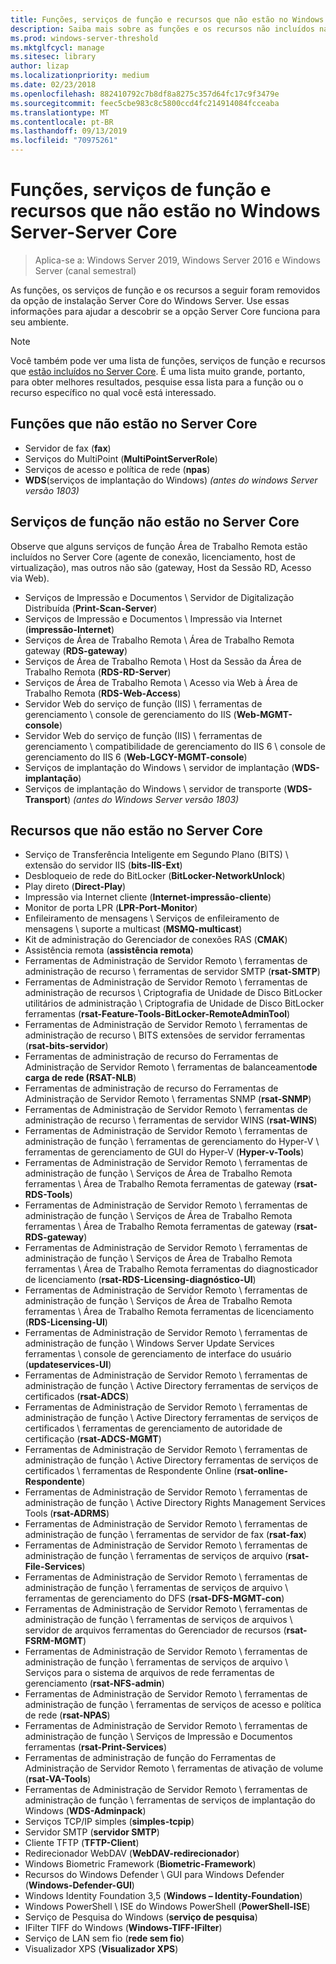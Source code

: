 ```yaml
---
title: Funções, serviços de função e recursos que não estão no Windows Server-Server Core
description: Saiba mais sobre as funções e os recursos não incluídos na opção de instalação do Server Core para o Windows Server.
ms.prod: windows-server-threshold
ms.mktglfcycl: manage
ms.sitesec: library
author: lizap
ms.localizationpriority: medium
ms.date: 02/23/2018
ms.openlocfilehash: 882410792c7b8df8a8275c357d64fc17c9f3479e
ms.sourcegitcommit: feec5cbe983c8c5800ccd4fc214914084fcceaba
ms.translationtype: MT
ms.contentlocale: pt-BR
ms.lasthandoff: 09/13/2019
ms.locfileid: "70975261"
---
```

# <a name="roles-role-services-and-features-not-in-windows-server---server-core"></a>Funções, serviços de função e recursos que não estão no Windows Server-Server Core

> Aplica-se a: Windows Server 2019, Windows Server 2016 e Windows Server (canal semestral)

As funções, os serviços de função e os recursos a seguir foram removidos da opção de instalação Server Core do Windows Server. Use essas informações para ajudar a descobrir se a opção Server Core funciona para seu ambiente.

> [!NOTE]
> Você também pode ver uma lista de funções, serviços de função e recursos que [estão incluídos no Server Core](server-core-roles-and-services.md). É uma lista muito grande, portanto, para obter melhores resultados, pesquise essa lista para a função ou o recurso específico no qual você está interessado.

## <a name="roles-not-in-server-core"></a>Funções que não estão no Server Core

- Servidor de fax (**fax**)
- Serviços do MultiPoint (**MultiPointServerRole**)
- Serviços de acesso e política de rede (**npas**)
- **WDS**(serviços de implantação do Windows) *(antes do windows Server versão 1803)*

## <a name="role-services-not-in-server-core"></a>Serviços de função não estão no Server Core
Observe que alguns serviços de função Área de Trabalho Remota estão incluídos no Server Core (agente de conexão, licenciamento, host de virtualização), mas outros não são (gateway, Host da Sessão RD, Acesso via Web).

- Serviços de Impressão e Documentos \ Servidor de Digitalização Distribuída (**Print-Scan-Server**)
- Serviços de Impressão e Documentos \ Impressão via Internet (**impressão-Internet**)
- Serviços de Área de Trabalho Remota \ Área de Trabalho Remota gateway (**RDS-gateway**)
- Serviços de Área de Trabalho Remota \ Host da Sessão da Área de Trabalho Remota (**RDS-RD-Server**)
- Serviços de Área de Trabalho Remota \ Acesso via Web à Área de Trabalho Remota (**RDS-Web-Access**)
- Servidor Web do serviço de função (IIS) \ ferramentas de gerenciamento \ console de gerenciamento do IIS (**Web-MGMT-console**)
- Servidor Web do serviço de função (IIS) \ ferramentas de gerenciamento \ compatibilidade de gerenciamento do IIS 6 \ console de gerenciamento do IIS 6 (**Web-LGCY-MGMT-console**)
- Serviços de implantação do Windows \ servidor de implantação (**WDS-implantação**)
- Serviços de implantação do Windows \ servidor de transporte (**WDS-Transport**) *(antes do Windows Server versão 1803)*

## <a name="features-not-in-server-core"></a>Recursos que não estão no Server Core
- Serviço de Transferência Inteligente em Segundo Plano (BITS) \ extensão do servidor IIS (**bits-IIS-Ext**)
- Desbloqueio de rede do BitLocker (**BitLocker-NetworkUnlock**)
- Play direto (**Direct-Play**)
- Impressão via Internet cliente (**Internet-impressão-cliente**)
- Monitor de porta LPR (**LPR-Port-Monitor**)
- Enfileiramento de mensagens \ Serviços de enfileiramento de mensagens \ suporte a multicast (**MSMQ-multicast**)
- Kit de administração do Gerenciador de conexões RAS (**CMAK**)
- Assistência remota (**assistência remota**)
- Ferramentas de Administração de Servidor Remoto \ ferramentas de administração de recurso \ ferramentas de servidor SMTP (**rsat-SMTP**)
- Ferramentas de Administração de Servidor Remoto \ ferramentas de administração de recursos \ Criptografia de Unidade de Disco BitLocker utilitários de administração \ Criptografia de Unidade de Disco BitLocker ferramentas (**rsat-Feature-Tools-BitLocker-RemoteAdminTool**)
- Ferramentas de Administração de Servidor Remoto \ ferramentas de administração de recurso \ BITS extensões de servidor ferramentas (**rsat-bits-servidor**)
- Ferramentas de administração de recurso do Ferramentas de Administração de Servidor Remoto \ ferramentas de balanceamento**de carga de rede (RSAT-NLB**)
- Ferramentas de administração de recurso do Ferramentas de Administração de Servidor Remoto \ ferramentas SNMP (**rsat-SNMP**)
- Ferramentas de Administração de Servidor Remoto \ ferramentas de administração de recurso \ ferramentas de servidor WINS (**rsat-WINS**)
- Ferramentas de Administração de Servidor Remoto \ ferramentas de administração de função \ ferramentas de gerenciamento do Hyper-V \ ferramentas de gerenciamento de GUI do Hyper-V (**Hyper-v-Tools**)
- Ferramentas de Administração de Servidor Remoto \ ferramentas de administração de função \ Serviços de Área de Trabalho Remota ferramentas \ Área de Trabalho Remota ferramentas de gateway (**rsat-RDS-Tools**)
- Ferramentas de Administração de Servidor Remoto \ ferramentas de administração de função \ Serviços de Área de Trabalho Remota ferramentas \ Área de Trabalho Remota ferramentas de gateway (**rsat-RDS-gateway**)
- Ferramentas de Administração de Servidor Remoto \ ferramentas de administração de função \ Serviços de Área de Trabalho Remota ferramentas \ Área de Trabalho Remota ferramentas do diagnosticador de licenciamento (**rsat-RDS-Licensing-diagnóstico-UI**)
- Ferramentas de Administração de Servidor Remoto \ ferramentas de administração de função \ Serviços de Área de Trabalho Remota ferramentas \ Área de Trabalho Remota ferramentas de licenciamento (**RDS-Licensing-UI**)
- Ferramentas de Administração de Servidor Remoto \ ferramentas de administração de função \ Windows Server Update Services ferramentas \ console de gerenciamento de interface do usuário (**updateservices-UI**)
- Ferramentas de Administração de Servidor Remoto \ ferramentas de administração de função \ Active Directory ferramentas de serviços de certificados (**rsat-ADCS**)
- Ferramentas de Administração de Servidor Remoto \ ferramentas de administração de função \ Active Directory ferramentas de serviços de certificados \ ferramentas de gerenciamento de autoridade de certificação (**rsat-ADCS-MGMT**)
- Ferramentas de Administração de Servidor Remoto \ ferramentas de administração de função \ Active Directory ferramentas de serviços de certificados \ ferramentas de Respondente Online (**rsat-online-Respondente**)
- Ferramentas de Administração de Servidor Remoto \ ferramentas de administração de função \ Active Directory Rights Management Services Tools (**rsat-ADRMS**)
- Ferramentas de Administração de Servidor Remoto \ ferramentas de administração de função \ ferramentas de servidor de fax (**rsat-fax**)
- Ferramentas de Administração de Servidor Remoto \ ferramentas de administração de função \ ferramentas de serviços de arquivo (**rsat-File-Services**)
- Ferramentas de Administração de Servidor Remoto \ ferramentas de administração de função \ ferramentas de serviços de arquivo \ ferramentas de gerenciamento do DFS (**rsat-DFS-MGMT-con**)
- Ferramentas de Administração de Servidor Remoto \ ferramentas de administração de função \ ferramentas de serviços de arquivos \ servidor de arquivos ferramentas do Gerenciador de recursos (**rsat-FSRM-MGMT**)
- Ferramentas de Administração de Servidor Remoto \ ferramentas de administração de função \ ferramentas de serviços de arquivo \ Serviços para o sistema de arquivos de rede ferramentas de gerenciamento (**rsat-NFS-admin**)
- Ferramentas de Administração de Servidor Remoto \ ferramentas de administração de função \ ferramentas de serviços de acesso e política de rede (**rsat-NPAS**)
- Ferramentas de Administração de Servidor Remoto \ ferramentas de administração de função \ Serviços de Impressão e Documentos ferramentas (**rsat-Print-Services**)
- Ferramentas de administração de função do Ferramentas de Administração de Servidor Remoto \ ferramentas de ativação de volume (**rsat-VA-Tools**)
- Ferramentas de Administração de Servidor Remoto \ ferramentas de administração de função \ ferramentas de serviços de implantação do Windows (**WDS-Adminpack**)
- Serviços TCP/IP simples (**simples-tcpip**)
- Servidor SMTP (**servidor SMTP**)
- Cliente TFTP (**TFTP-Client**)
- Redirecionador WebDAV (**WebDAV-redirecionador**)
- Windows Biometric Framework (**Biometric-Framework**)
- Recursos do Windows Defender \ GUI para Windows Defender (**Windows-Defender-GUI**)
- Windows Identity Foundation 3,5 (**Windows – Identity-Foundation**)
- Windows PowerShell \ ISE do Windows PowerShell (**PowerShell-ISE**)
- Serviço de Pesquisa do Windows (**serviço de pesquisa**)
- IFilter TIFF do Windows (**Windows-TIFF-IFilter**)
- Serviço de LAN sem fio (**rede sem fio**)
- Visualizador XPS (**Visualizador XPS**)
